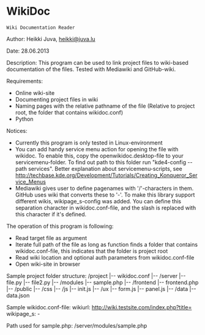 WikiDoc
=======

    Wiki Documentation Reader
  
Author: Heikki Juva, heikki@juva.lu

Date: 28.06.2013

Description: This program can be used to link project files to wiki-based documentation of the files. Tested with Mediawiki and GitHub-wiki.

Requirements: 
  - Online wiki-site
  - Documenting project files in wiki
  - Naming pages with the relative pathname of the file (Relative to project root, the folder that contains wikidoc.conf)
  - Python

Notices: 
  - Currently this program is only tested in Linux-environment
  - You can add handy service menu action for opening the file with wikidoc. To enable this, copy the openwikidoc.desktop-file to your servicemenu-folder. To find out path to this folder run "kde4-config --path services". Better explanation about servicemenu-scripts, see http://techbase.kde.org/Development/Tutorials/Creating_Konqueror_Service_Menus
  - Mediawiki gives user to define pagenames with '/'-characters in them. GitHub uses wiki that converts these to '-'. To make this library support different wikis, wikipage_s-config was added. You can define this separation character in wikidoc.conf-file, and the slash is replaced with this character if it's defined.

The operation of this program is following:
 - Read target file as argument
 - Iterate full path of the file as long as function finds a folder that contains wikidoc.conf-file, this indicates that the folder is project root
 - Read wiki location and optional auth parameters from wikidoc.conf-file
 - Open wiki-site in browser

Sample project folder structure:
 /project
 |-- wikidoc.conf
 |-- /server
     |-- file.py
     |-- file2.py
     |-- /modules
         |-- sample.php
     |-- /frontend
         |-- frontend.php
 |-- /public
     |-- /css
     |-- /js
         |-- init.js
         |-- /ux
             |-- form.js
             |-- panel.js
 |-- /data
     |-- data.json

Sample wikidoc.conf-file:
wikiurl: http://wiki.testsite.com/index.php?title=
wikipage_s: -

Path used for sample.php:
/server/modules/sample.php
